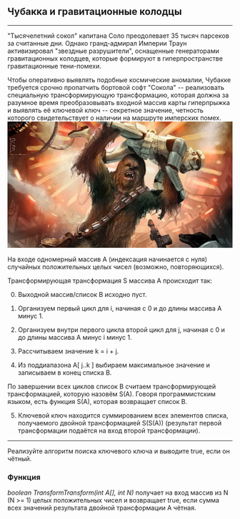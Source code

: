 
## Чубакка и гравитационные колодцы
____
"Тысячелетний сокол" капитана Соло преодолевает 35 тысяч парсеков за считанные дни. Однако гранд-адмирал Империи Траун активизировал "звездные разрушители", оснащенные генераторами гравитационных колодцев, которые формируют в гиперпространстве гравитационные тени-помехи.

Чтобы оперативно выявлять подобные космические аномалии, Чубакке требуется срочно пропатчить бортовой софт "Сокола" -- реализовать специальную трансформирующую трансформацию, которая должна за разумное время преобразовывать входной массив карты гиперпрыжка и выявлять её ключевой ключ -- секретное значение, четность которого свидетельствует о наличии на маршруте имперских помех.
![chubaka](https://github.com/ittkirsan/lessons-survivor/blob/main/images/chy18.jpg)

На входе одномерный массив A (индексация начинается с нуля) случайных положительных целых чисел (возможно, повторяющихся).

Трансформирующая трансформация S массива A происходит так:

0. Выходной массив/список B исходно пуст.

1. Организуем первый цикл для i, начиная с 0 и до длины массива A минус 1.

2. Организуем внутри первого цикла второй цикл для j, начиная с 0 и до длины массива A минус i минус 1.

3. Рассчитываем значение k = i + j.

4. Из поддиапазона A[ j..k ] выбираем максимальное значение и записываем в конец списка B.

По завершении всех циклов список B считаем трансформирующей трансформацией, которую назовём S(A).
Говоря программистским языком, есть функция S(A), которая возвращает список B.

5. Ключевой ключ находится суммированием всех элементов списка, получаемого двойной трансформацией S(S(A)) (результат первой трансформации подаётся на вход второй трансформации).
____
Реализуйте алгоритм поиска ключевого ключа и выводите true, если он чётный.

### Функция

*boolean TransformTransform(int A[], int N)*
получает на вход массив из N (N >= 1) целых положительных чисел и возвращает true, если сумма всех значений результата двойной трансформации A чётная.